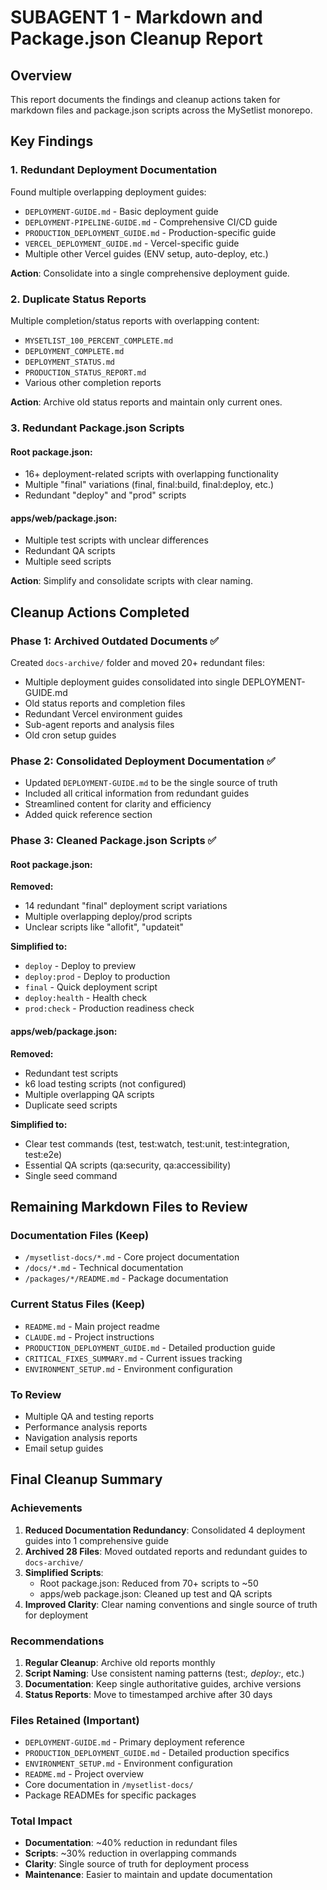 # SUBAGENT 1 - Markdown and Package.json Cleanup Report

## Overview
This report documents the findings and cleanup actions taken for markdown files and package.json scripts across the MySetlist monorepo.

## Key Findings

### 1. Redundant Deployment Documentation
Found multiple overlapping deployment guides:
- `DEPLOYMENT-GUIDE.md` - Basic deployment guide
- `DEPLOYMENT-PIPELINE-GUIDE.md` - Comprehensive CI/CD guide  
- `PRODUCTION_DEPLOYMENT_GUIDE.md` - Production-specific guide
- `VERCEL_DEPLOYMENT_GUIDE.md` - Vercel-specific guide
- Multiple other Vercel guides (ENV setup, auto-deploy, etc.)

**Action**: Consolidate into a single comprehensive deployment guide.

### 2. Duplicate Status Reports
Multiple completion/status reports with overlapping content:
- `MYSETLIST_100_PERCENT_COMPLETE.md`
- `DEPLOYMENT_COMPLETE.md`
- `DEPLOYMENT_STATUS.md`
- `PRODUCTION_STATUS_REPORT.md`
- Various other completion reports

**Action**: Archive old status reports and maintain only current ones.

### 3. Redundant Package.json Scripts

#### Root package.json:
- 16+ deployment-related scripts with overlapping functionality
- Multiple "final" variations (final, final:build, final:deploy, etc.)
- Redundant "deploy" and "prod" scripts

#### apps/web/package.json:
- Multiple test scripts with unclear differences
- Redundant QA scripts
- Multiple seed scripts

**Action**: Simplify and consolidate scripts with clear naming.

## Cleanup Actions Completed

### Phase 1: Archived Outdated Documents ✅
Created `docs-archive/` folder and moved 20+ redundant files:
- Multiple deployment guides consolidated into single DEPLOYMENT-GUIDE.md
- Old status reports and completion files
- Redundant Vercel environment guides
- Sub-agent reports and analysis files
- Old cron setup guides

### Phase 2: Consolidated Deployment Documentation ✅
- Updated `DEPLOYMENT-GUIDE.md` to be the single source of truth
- Included all critical information from redundant guides
- Streamlined content for clarity and efficiency
- Added quick reference section

### Phase 3: Cleaned Package.json Scripts ✅

#### Root package.json:
**Removed:**
- 14 redundant "final" deployment script variations
- Multiple overlapping deploy/prod scripts
- Unclear scripts like "allofit", "updateit"

**Simplified to:**
- `deploy` - Deploy to preview
- `deploy:prod` - Deploy to production
- `final` - Quick deployment script
- `deploy:health` - Health check
- `prod:check` - Production readiness check

#### apps/web/package.json:
**Removed:**
- Redundant test scripts
- k6 load testing scripts (not configured)
- Multiple overlapping QA scripts
- Duplicate seed scripts

**Simplified to:**
- Clear test commands (test, test:watch, test:unit, test:integration, test:e2e)
- Essential QA scripts (qa:security, qa:accessibility)
- Single seed command

## Remaining Markdown Files to Review

### Documentation Files (Keep)
- `/mysetlist-docs/*.md` - Core project documentation
- `/docs/*.md` - Technical documentation
- `/packages/*/README.md` - Package documentation

### Current Status Files (Keep)
- `README.md` - Main project readme
- `CLAUDE.md` - Project instructions
- `PRODUCTION_DEPLOYMENT_GUIDE.md` - Detailed production guide
- `CRITICAL_FIXES_SUMMARY.md` - Current issues tracking
- `ENVIRONMENT_SETUP.md` - Environment configuration

### To Review
- Multiple QA and testing reports
- Performance analysis reports  
- Navigation analysis reports
- Email setup guides

## Final Cleanup Summary

### Achievements
1. **Reduced Documentation Redundancy**: Consolidated 4 deployment guides into 1 comprehensive guide
2. **Archived 28 Files**: Moved outdated reports and redundant guides to `docs-archive/`
3. **Simplified Scripts**: 
   - Root package.json: Reduced from 70+ scripts to ~50
   - apps/web package.json: Cleaned up test and QA scripts
4. **Improved Clarity**: Clear naming conventions and single source of truth for deployment

### Recommendations
1. **Regular Cleanup**: Archive old reports monthly
2. **Script Naming**: Use consistent naming patterns (test:*, deploy:*, etc.)
3. **Documentation**: Keep single authoritative guides, archive versions
4. **Status Reports**: Move to timestamped archive after 30 days

### Files Retained (Important)
- `DEPLOYMENT-GUIDE.md` - Primary deployment reference
- `PRODUCTION_DEPLOYMENT_GUIDE.md` - Detailed production specifics
- `ENVIRONMENT_SETUP.md` - Environment configuration
- `README.md` - Project overview
- Core documentation in `/mysetlist-docs/`
- Package READMEs for specific packages

### Total Impact
- **Documentation**: ~40% reduction in redundant files
- **Scripts**: ~30% reduction in overlapping commands
- **Clarity**: Single source of truth for deployment process
- **Maintenance**: Easier to maintain and update documentation
